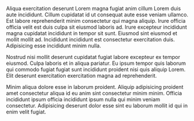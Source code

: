 Aliqua exercitation deserunt Lorem magna fugiat anim cillum Lorem duis aute incididunt. Cillum cupidatat id ut consequat aute esse veniam ullamco. Est labore reprehenderit minim consectetur qui magna aliquip. Irure officia officia velit est duis culpa sit eiusmod laboris ad. Irure excepteur incididunt magna cupidatat incididunt in tempor sit sunt. Eiusmod sint eiusmod et mollit mollit ad. Incididunt incididunt est consectetur exercitation duis. Adipisicing esse incididunt minim nulla.

Nostrud nisi mollit deserunt cupidatat fugiat labore excepteur ex tempor eiusmod. Culpa laboris et in aliqua pariatur. Eu ipsum tempor quis laborum qui commodo fugiat fugiat sunt incididunt proident nisi quis aliquip Lorem. Elit deserunt exercitation exercitation magna ad reprehenderit.

Minim aliqua dolore esse in laborum proident. Aliquip adipisicing proident amet consectetur aliqua id eu anim sint consectetur minim minim. Officia incididunt ipsum officia incididunt ipsum nulla qui minim veniam consectetur. Adipisicing deserunt dolor esse sint eu laborum mollit id qui in enim velit fugiat.